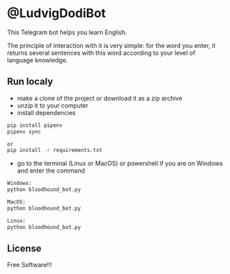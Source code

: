 # @LudvigDodiBot

This Telegram bot helps you learn English.

The principle of interaction with it is very simple: for the word you enter, it returns several sentences with this word according to your level of language knowledge.



## Run localy
- make a clone of the project or download it as a zip archive
- unzip it to your computer
- install dependencies 

```sh
pip install pipenv
pipenv sync

or
pip install -r requirements.txt
```


- go to the terminal (Linux or MacOS) or powershell if you are on Windows and enter the command

```sh
Windows:
python bloodhound_bot.py
```

```sh
MacOS:
python bloodhound_bot.py
```
```sh
Linux:
python bloodhound_bot.py
```


## License

Free Software!!!
